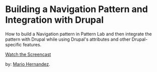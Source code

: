 # Building a Navigation Pattern and Integration with Drupal

How to build a Navigation pattern in Pattern Lab and then integrate the pattern with Drupal while using Drupal's attributes and other Drupal-specific features.

[Watch the Screencast](https://youtu.be/_94Oaipfmgs)

by: [Mario Hernandez](https://twitter.com/imariohernandez).
